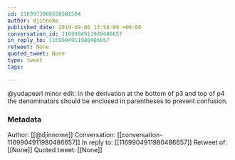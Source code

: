 ```yaml
---
id: 1169973060658581504
author: djinnome
published_date: 2019-09-06 13:58:09 +00:00
conversation_id: 1169904911980486657
in_reply_to: 1169904911980486657
retweet: None
quoted_tweet: None
type: tweet
tags:

---
```


@yudapearl minor edit: in the derivation at the bottom of p3 and top of p4 the denominators should be enclosed in parentheses to prevent confusion.

### Metadata

Author: [[@djinnome]]
Conversation: [[conversation-1169904911980486657]]
In reply to: [[1169904911980486657]]
Retweet of: [[None]]
Quoted tweet: [[None]]
